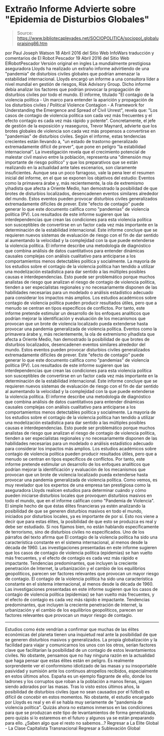 # Extraño Informe Advierte sobre "Epidemia de Disturbios Globales"

> Source: https://www.bibliotecapleyades.net/SOCIOPOLITICA/sociopol_globalupraising86.htm

por Paul Joseph Watson
18 Abril 2016
del Sitio Web InfoWars
traducción y comentarios de El Robot Pescador 19 Abril 2016
del Sitio Web ElRobotPescador
Versión original en ingles
La mundialmente prestigiosa aseguradora Lloyds ha realizado un extraño informe advirtiendo de una "pandemia" de disturbios civiles globales que podrían amenazar la estabilidad internacional. Lloyds encargó un informe a una consultora líder a nivel mundial en gestión de riesgos, Risk Advisory Group. Dicho informe debía analizar los factores que podrían provocar la propagación de disturbios civiles por todo el mundo. El informe, titulado "El contagio de la violencia política - Un marco para entender la aparición y propagación de los disturbios civiles / Political Violence Contagion - A Framework for Understanding the Emergence and Spread of Civil Unrest", revela que:
"Los casos de contagio de violencia política son cada vez más frecuentes y el efecto contagio es cada vez más rápido y potente".
Concretamente, el jefe de gestión de la exposición y reaseguros, Trevor Maynard, advierte que los brotes globales de violencia son cada vez más propensos a convertirse en "pandemias" de disturbios civiles. Según el informe, estas tendencias crecientes están llevando a,
"un estado de trastorno generalizado extremadamente difícil de prever", que pone en peligro "la estabilidad internacional".
La investigación revela que el crecimiento potencial de malestar civil masivo entre la población, representa una "dimensión muy importante de riesgo político" y que los preparativos que se están realizando en la actualidad ante tales escenarios, son claramente insuficientes.
Aunque sea un poco farragoso, vale la pena leer el resumen inicial del informe, en el que se exponen los objetivos del estudio:
Eventos como la primavera árabe y, más recientemente, la ola de extremismo yihadista que afecta a Oriente Medio, han demostrado la posibilidad de que brotes de disturbios localizados, desencadenen eventos similares alrededor del mundo. Estos eventos pueden provocar disturbios civiles generalizados extremadamente difíciles de prever. Este "efecto de contagio" puede generar lo que este documento califica como "pandemias" de violencia política (PV). Los resultados de este informe sugieren que las interdependencias que crean las condiciones para esta violencia política son susceptibles de convertirse en un factor cada vez más importante en la determinación de la estabilidad internacional. Este informe concluye que se requieren nuevos sistemas de evaluación de riesgo con el fin de dar sentido al aumentando la velocidad y la complejidad con la que puede extenderse la violencia política. El informe describe una metodología de diagnóstico que combina análisis de datos cuantitativos para entender dinámicas causales complejas con análisis cualitativo para anticiparse a los comportamientos menos detectables política y socialmente. La mayoría de los estudios sobre el contagio de la violencia política han tendido a utilizar una modelización estadística para dar sentido a las múltiples posibles causas e interdependencias. Esto puede ser problemático porque muchos analistas de riesgo que analizan el riesgo de contagio de violencia política, tienden a ser especialistas regionales y no necesariamente disponen de las habilidades necesarias para un modelado o análisis estadístico adecuado para considerar los impactos más amplios. Los estudios académicos sobre contagio de violencia política pueden producir resultados útiles, pero que a menudo se centran en tipos específicos de conflictos. Por tanto, este informe pretende estimular un desarrollo de los enfoques analíticos que podrían mejorar la identificación y evaluación de los mecanismos que provocan que un brote de violencia localizado pueda extenderse hasta provocar una pandemia generalizada de violencia política.
Eventos como la primavera árabe y, más recientemente, la ola de extremismo yihadista que afecta a Oriente Medio, han demostrado la posibilidad de que brotes de disturbios localizados, desencadenen eventos similares alrededor del mundo.
Estos eventos pueden provocar disturbios civiles generalizados extremadamente difíciles de prever. Este "efecto de contagio" puede generar lo que este documento califica como "pandemias" de violencia política (PV).
Los resultados de este informe sugieren que las interdependencias que crean las condiciones para esta violencia política son susceptibles de convertirse en un factor cada vez más importante en la determinación de la estabilidad internacional.
Este informe concluye que se requieren nuevos sistemas de evaluación de riesgo con el fin de dar sentido al aumentando la velocidad y la complejidad con la que puede extenderse la violencia política. El informe describe una metodología de diagnóstico que combina análisis de datos cuantitativos para entender dinámicas causales complejas con análisis cualitativo para anticiparse a los comportamientos menos detectables política y socialmente. La mayoría de los estudios sobre el contagio de la violencia política han tendido a utilizar una modelización estadística para dar sentido a las múltiples posibles causas e interdependencias.
Esto puede ser problemático porque muchos analistas de riesgo que analizan el riesgo de contagio de violencia política, tienden a ser especialistas regionales y no necesariamente disponen de las habilidades necesarias para un modelado o análisis estadístico adecuado para considerar los impactos más amplios. Los estudios académicos sobre contagio de violencia política pueden producir resultados útiles, pero que a menudo se centran en tipos específicos de conflictos.
Por tanto, este informe pretende estimular un desarrollo de los enfoques analíticos que podrían mejorar la identificación y evaluación de los mecanismos que provocan que un brote de violencia localizado pueda extenderse hasta provocar una pandemia generalizada de violencia política.
Como vemos, es muy revelador que los expertos de una empresa tan prestigiosa como la aseguradora Lloyds realicen estudios para determinar cuándo y cómo pueden iniciarse disturbios locales que provoquen disturbios masivos en todo el mundo, que en el informe califican como "Pandemia de Violencia". El simple hecho de que éstas élites financieras ya estén analizando la posibilidad de que se generen disturbios masivos en todo el mundo, iniciados por disturbios locales, ya es importante de por sí.
Esto nos viene a decir que para estas élites, la posibilidad de que esto se produzca es real y debe ser estudiado. Si nos fijamos bien, no están hablando específicamente de terrorismo, sino de disturbios civiles no especificados. Uno de los párrafos del texto afirma que
El contagio de la violencia política ha sido una característica constante en el sistema internacional, al menos desde la década de 1960. Las investigaciones presentadas en este informe sugieren que los casos de contagio de violencia política (epidemias) se han vuelto más frecuentes, y el efecto de contagio es cada vez más rápido e impactante. Tendencias predominantes, que incluyen la creciente penetración de Internet, la urbanización y el cambio de los equilibrios geopolíticos, parecen ser factores relevantes que provocan un mayor riesgo de contagio.
El contagio de la violencia política ha sido una característica constante en el sistema internacional, al menos desde la década de 1960. Las investigaciones presentadas en este informe sugieren que los casos de contagio de violencia política (epidemias) se han vuelto más frecuentes, y el efecto de contagio es cada vez más rápido e impactante.
Tendencias predominantes, que incluyen la creciente penetración de Internet, la urbanización y el cambio de los equilibrios geopolíticos, parecen ser factores relevantes que provocan un mayor riesgo de contagio.
***
Estudios como éste vendrían a confirmar que muchas de las élites económicas del planeta tienen una inquietud real ante la posibilidad de que se generen disturbios masivos y generalizados.
La propia globalización y la facilidad para viajar y comunicarnos los unos con los otros, serían factores clave que facilitarían la posibilidad de un contagio de estos levantamientos civiles. No obstante, pensamos que no hay ninguna razón en la actualidad que haga pensar que estas élites están en peligro. Es realmente sorprendente ver el conformismo idiotizado de las masas y su insoportable pasividad y sumisión ante los continuos atropellos recibidos, especialmente en estos últimos años. España es un ejemplo flagrante de ello, donde los ladrones y los corruptos que roban a la población a manos llenas, siguen siendo adorados por las masas. Tras lo visto estos últimos años, la posibilidad de disturbios civiles (que no sean causados por el fútbol) es difícil de concebir en estos momentos.
No obstante, el estudio encargado por Lloyds es real y en él se habla muy seriamente de "pandemia de violencia política". Quizás ahora no estamos inmersos en las condiciones para que se produzcan este tipo de levantamientos de forma generalizada, pero quizás si lo estaremos en el futuro y algunos ya se están preparando para ello. ¿Saben algo que el resto no sabemos...?
Regresar a La Elite Global - La Clase Capitalista Transnacional
Regresar a Sublevación Global
